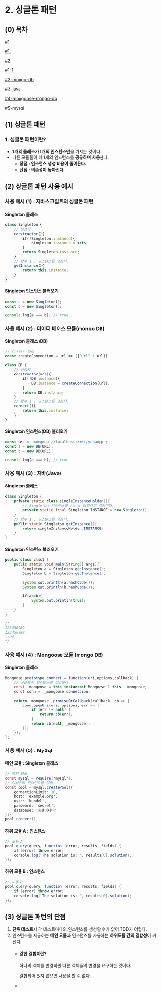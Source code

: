 # 2. 싱글톤 패턴

## (0) 목차

[#1](<2.싱글톤 패턴.md#1> "mention")

[#1.](<2.싱글톤 패턴.md#1.> "mention")

[#2](<2.싱글톤 패턴.md#2> "mention")

[#1-1](<2.싱글톤 패턴.md#1-1> "mention")

[#2-mongo-db](<2.싱글톤 패턴.md#2-mongo-db> "mention")

[#3-java](<2.싱글톤 패턴.md#3-java> "mention")

[#4-mongoose-mongo-db](<2.싱글톤 패턴.md#4-mongoose-mongo-db> "mention")

[#5-mysql](<2.싱글톤 패턴.md#5-mysql> "mention")

## (1) 싱글톤 패턴

### 1. 싱글톤 패턴이란?

* **1개의 클래스가 1개의 인스턴스만**을 가지는 것이다.
* 다른 모듈들이 이 1개의 인스턴스를 **공유하며 사용**한다.
  * **장점 : 인스턴스 생성 비용이 줄어든다.**
  * **단점 : 의존성이 높아진다.**

## (2) 싱글톤 패턴 사용 예시

### 사용 예시 (1) : 자바스크립트의 싱글톤 패턴

#### Singleton 클래스

```javascript
class Singleton {
    // 생성자
    constructor(){
        if(!Singleton.instance){
            Singleton.instance = this;
        }
        return Singleton.instance;
    }
    // 함수 1 . 인스턴스를 얻는다.
    getInstance(){
        return this.instance;
    }
}
```

#### Singleton 인스턴스 불러오기

```javascript
const a = new Singleton();
const b = new Singleton();

console.log(a === b); // true
```

### 사용 예시 (2) : 데이터 베이스 모듈(mongo DB)

#### Singleton 클래스 (DB)

```javascript
// 인스턴스 정의
const createConnection = url => ({"url" : url})

class DB {
    // 생성자
    constructor(url){
        if(!DB.instance){
            DB.instance = createConnection(url);
        }
        return DB.instance;
    }
    // 함수 1 . 인스턴스를 얻는다.
    connect(){
        return this.instance;
    }
}
```

#### Singleton 인스턴스(DB) 불러오기

```javascript
const URL = 'mongodb://localhost:3301/yuhaApp';
const a = new DB(URL);
const b = new DB(URL);

console.log(a === b); // true
```

### 사용 예시 (3) : 자바(Java)

#### Singleton 클래스

```java
class Singleton {
    private static class singleInstanceHolder(){
        // Singleton 인스턴스를 final 타입으로 설정한다.
        private static final Singleton INSTANCE = new Singleton();
    }
    // 함수 1 . 인스턴스를 얻는다.
    public static Singleton getInstance(){
        return singleInstanceHolder.INSTANCE;
    }
}
```

#### Singleton 인스턴스 불러오기

```java
public class clss1 {
    public static void main(String[] args){
        Singleton a = Singleton.getInstance();
        Singleton b = Singleton.getInstance();
        
        System.out.println(a.hashCode());
        System.out.println(b.hashCode());
        
        if(a==b){
            System.out.println(true);
        }
    }
}

/*
123456789
123456789
true
*/
```

### 사용 예시 (4) : Mongoose 모듈 (mongo DB)

#### Singleton 클래스

```java
Mongoose.prototype.connect = function(uri,options,callback) {
    // 싱글톤의 인스턴스를 설정한다.
    const _mongoose = this instanceof Mongoose ? this : mongoose;
    const conn =  _mongoose.connection;
    
    return _mongoose._promiseOrCallback(callback, cb => {
        conn.openUri(uri, options, err => {
            if (err != null) {
                return cb(err);
            }
            return cb(null, _mongoose);
        });
    });
};
```

### 사용 예시 (5) :  MySql

#### 메인 모듈 : Singleton 클래스

```java
// 메인 모듈
const mysql = require('mysql');
// 싱글톤의 인스턴스를 정의
const pool = mysql.createPool({
    connectionLimit: 10,
    host: 'example.org',
    user: 'kundol',
    password: 'secret',
    database: '승철이디비'
});
pool.connect();
```

#### 하위 모듈 A : 인스턴스

```java
// 모듈 A
pool.query(query, function (error, results, fields) {
    if (error) throw error;
    console.log('The solution is: ', results[0].solution);
});
```

#### 하위 모듈 B : 인스턴스

```java
// 모듈 B
pool.query(query, function (error, results, fields) {
    if (error) throw error;
    console.log('The solution is: ', results[0].solution);
});
```

## (3) 싱글톤 패턴의 단점

1. **단위 테스트**시 각 테스트마다의 인스턴스를 생성할 수가 없어 TDD가 어렵다.
2. 인스턴스를 제공하는 **메인 모듈과** 인스턴스를 사용하는 **하위모듈 간의 결합성**이 커진다.
   *   #### 강한 결합이란? <a href="#undefined" id="undefined"></a>

       하나의 객체를 변경하면 다른 객체들의 변경을 요구하는 것이다.

       결합되어 있지 않으면 사용을 할 수 없다.
   *

